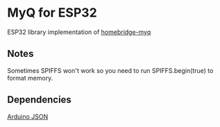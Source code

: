 # MyQ for ESP32
ESP32 library implementation of [homebridge-myq](https://github.com/hjdhjd/homebridge-myq) 

## Notes
Sometimes SPIFFS won't work so you need to run SPIFFS.begin(true) to format memory.

## Dependencies
[Arduino JSON](https://github.com/bblanchon/ArduinoJson)